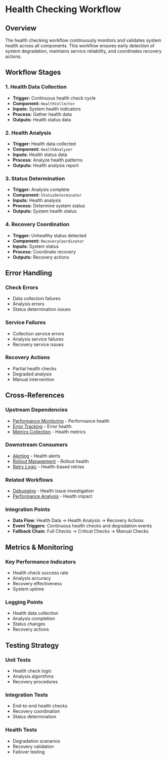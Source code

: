 # Health Checking Workflow

## Overview

The health checking workflow continuously monitors and validates system health across all components. This workflow ensures early detection of system degradation, maintains service reliability, and coordinates recovery actions.

## Workflow Stages

### 1. Health Data Collection
- **Trigger:** Continuous health check cycle
- **Component:** `HealthCollector`
- **Inputs:** System health indicators
- **Process:** Gather health data
- **Outputs:** Health status data

### 2. Health Analysis
- **Trigger:** Health data collected
- **Component:** `HealthAnalyzer`
- **Inputs:** Health status data
- **Process:** Analyze health patterns
- **Outputs:** Health analysis report

### 3. Status Determination
- **Trigger:** Analysis complete
- **Component:** `StatusDeterminator`
- **Inputs:** Health analysis
- **Process:** Determine system status
- **Outputs:** System health status

### 4. Recovery Coordination
- **Trigger:** Unhealthy status detected
- **Component:** `RecoveryCoordinator`
- **Inputs:** System status
- **Process:** Coordinate recovery
- **Outputs:** Recovery actions

## Error Handling

### Check Errors
- Data collection failures
- Analysis errors
- Status determination issues

### Service Failures
- Collection service errors
- Analysis service failures
- Recovery service issues

### Recovery Actions
- Partial health checks
- Degraded analysis
- Manual intervention

## Cross-References

### Upstream Dependencies
- [Performance Monitoring](./performance-monitoring-workflow.md) - Performance health
- [Error Tracking](./error-tracking-workflow.md) - Error health
- [Metrics Collection](./metrics-collection-workflow.md) - Health metrics

### Downstream Consumers
- [Alerting](./alerting-workflow.md) - Health alerts
- [Rollout Management](../feature-flags/rollout-management-workflow.md) - Rollout health
- [Retry Logic](../system-orchestration/retry-logic-workflow.md) - Health-based retries

### Related Workflows
- [Debugging](../developer-tools/debugging-workflow.md) - Health issue investigation
- [Performance Analysis](../developer-tools/performance-analysis-workflow.md) - Health impact

### Integration Points
- **Data Flow**: Health Data → Health Analysis → Recovery Actions
- **Event Triggers**: Continuous health checks and degradation events
- **Fallback Chain**: Full Checks → Critical Checks → Manual Checks

## Metrics & Monitoring

### Key Performance Indicators
- Health check success rate
- Analysis accuracy
- Recovery effectiveness
- System uptime

### Logging Points
- Health data collection
- Analysis completion
- Status changes
- Recovery actions

## Testing Strategy

### Unit Tests
- Health check logic
- Analysis algorithms
- Recovery procedures

### Integration Tests
- End-to-end health checks
- Recovery coordination
- Status determination

### Health Tests
- Degradation scenarios
- Recovery validation
- Failover testing 